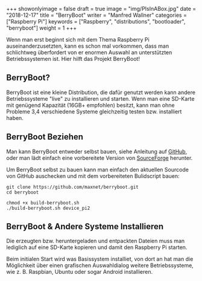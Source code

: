 +++
showonlyimage = false
draft = true
image = "img/PIsInABox.jpg"
date = "2018-12-17"
title = "BerryBoot"
writer = "Manfred Wallner"
categories = ["Raspberry Pi"]
keywords = ["Raspberry", "distributions", "bootloader", "berryboot"]
weight = 1
+++

Wenn man erst beginnt sich mit dem Thema Raspberry Pi auseinanderzusetzten, kann es schon mal vorkommen, dass man schlichtweg überfordert von er enormen Auswahl an unterstützten Betriebssystemen ist. Hier hilft das Projekt BerryBoot!
<!--more-->

## BerryBoot?

BerryBoot ist eine kleine Distribution, die dafür genutzt werden kann andere Betriebssysteme "live" zu installieren und starten.
Wenn man eine SD-Karte mit genügend Kapazität (16GB+ empfohlen) besitzt, kann man ohne Probleme 3,4 verschiedene Systeme gleichzeitig testen bzw. installiert haben.

## BerryBoot Beziehen

Man kann BerryBoot entweder selbst bauen, siehe Anleitung auf [GitHub](https://github.com/maxnet/berryboot), oder man lädt einfach eine vorbereitete Version von [SourceForge](http://downloads.sourceforge.net/project/berryboot/berryboot-20181211-pi2-pi3.zip) herunter.


Um BerryBoot selbst zu bauen kann man einfach den aktuellen Sourcode von GitHub auschecken und mit dem vorbereiteten Bulidscript bauen:

```
git clone https://github.com/maxnet/berryboot.git
cd berryboot

chmod +x build-berryboot.sh
./build-berryboot.sh device_pi2
```

## BerryBoot & Andere Systeme Installieren

Die erzeugten bzw. heruntergeladen und entpackten Dateien muss man lediglich auf eine SD-Karte kopieren und damit den Raspberry Pi starten.


Beim initialen Start wird was Basissystem installiet, von dort an hat man die Möglichkeit über einen grafischen Auswahldialog weitere Betriebssysteme, wie z. B. Raspbian, Ubuntu oder sogar Android installieren.



